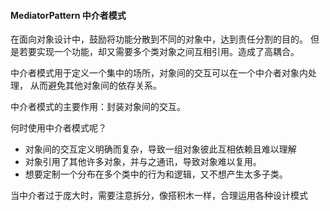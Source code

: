 ####  MediatorPattern 中介者模式

在面向对象设计中，鼓励将功能分散到不同的对象中，达到责任分割的目的。
但是若要实现一个功能，却又需要多个类对象之间互相引用。造成了高耦合。

中介者模式用于定义一个集中的场所，对象间的交互可以在一个中介者对象内处理，
从而避免其他对象间的依存关系。

中介者模式的主要作用：封装对象间的交互。


何时使用中介者模式呢？
- 对象间的交互定义明确而复杂，导致一组对象彼此互相依赖且难以理解
- 对象引用了其他许多对象，并与之通讯，导致对象难以复用。
- 想要定制一个分布在多个类中的行为和逻辑，又不想产生太多子类。

当中介者过于庞大时，需要注意拆分，像搭积木一样，合理运用各种设计模式
